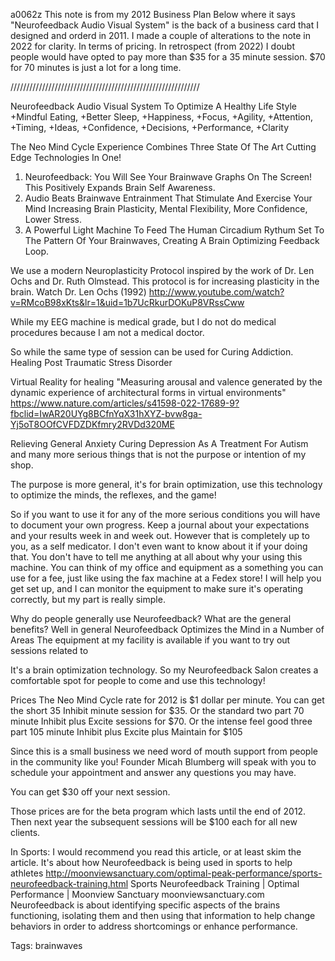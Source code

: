 a0062z 
This note is from my 2012 Business Plan
Below where it says "Neurofeedback Audio Visual System" is the back of a business card that I designed and orderd in 2011.
I made a couple of alterations to the note in 2022 for clarity. In terms of pricing.
In retrospect (from 2022) I doubt people would have opted to pay more than $35 for a 35 minute session.
$70 for 70 minutes is just a lot for a long time. 

////////////////////////////////////////////////////////////

Neurofeedback Audio Visual System
To Optimize A Healthy Life Style 
+Mindful Eating, +Better Sleep,
+Happiness, +Focus, +Agility,
+Attention, +Timing, +Ideas,
+Confidence, +Decisions,
+Performance, +Clarity

The Neo Mind Cycle Experience Combines Three State Of The Art Cutting Edge Technologies In One!

1. Neurofeedback: You Will See Your Brainwave Graphs On The Screen! This Positively Expands Brain Self Awareness.
2. Audio Beats Brainwave Entrainment That Stimulate And Exercise Your Mind Increasing Brain Plasticity, Mental Flexibility, More Confidence, Lower Stress.
3. A Powerful Light Machine To Feed The Human Circadium Rythum Set To The Pattern Of Your Brainwaves, Creating A Brain Optimizing Feedback Loop.

We use a modern Neuroplasticity Protocol inspired by the work of Dr. Len Ochs and Dr. Ruth Olmstead. This protocol is for increasing plasticity in the brain. Watch Dr. Len Ochs (1992) http://www.youtube.com/watch?v=RMcoB98xKts&lr=1&uid=1b7UcRkurDOKuP8VRssCww

While my EEG machine is medical grade, but I do not do medical procedures because I am not a medical doctor.

So while the same type of session can be used for
Curing Addiction.
Healing Post Traumatic Stress Disorder

Virtual Reality for healing
"Measuring arousal and valence generated by the dynamic experience of architectural forms in virtual environments"
https://www.nature.com/articles/s41598-022-17689-9?fbclid=IwAR20UYg8BCfnYqX31hXYZ-bvw8ga-Yj5oT8OOfCVFDZDKfmry2RVDd320ME

Relieving General Anxiety
Curing Depression
As A Treatment For Autism
and many more serious things that is not the purpose or intention of my shop.

The purpose is more general, it's for brain optimization, use this technology to optimize the minds, the reflexes, and the game!

So if you want to use it for any of the more serious conditions you will have to document your own progress. Keep a journal about your expectations and your results week in and week out. However that is completely up to you, as a self medicator. I don't even want to know about it if your doing that. You don't have to tell me anything at all about why your using this machine. You can think of my office and equipment as a something you can use for a fee, just like using the fax machine at a Fedex store! I will help you get set up, and I can monitor the equipment to make sure it's operating correctly, but my part is really simple.

Why do people generally use Neurofeedback? What are the general benefits?
Well in general Neurofeedback Optimizes the Mind in a Number of Areas
The equipment at my facility is available if you want to try out sessions related to 

It's a brain optimization technology.
So my Neurofeedback Salon creates a comfortable spot for people to come and use this technology!

Prices
The Neo Mind Cycle rate for 2012 is $1 dollar per minute.
You can get the short 35 Inhibit minute session for $35.
Or the standard two part 70 minute Inhibit plus Excite sessions for $70.
Or the intense feel good three part 105 minute Inhibit plus Excite plus Maintain for $105

Since this is a small business we need word of mouth support from people in the community like you!
Founder Micah Blumberg will speak with you to schedule your appointment and answer any questions you may have.

You can get $30 off your next session.

Those prices are for the beta program which lasts until the end of 2012.
Then next year the subsequent sessions will be $100 each for all new clients.

In Sports: I would recommend you read this article, or at least skim the article.
It's about how Neurofeedback is being used in sports to help athletes
http://moonviewsanctuary.com/optimal-peak-performance/sports-neurofeedback-training.html
Sports Neurofeedback Training | Optimal Performance | Moonview Sanctuary
moonviewsanctuary.com
Neurofeedback is about identifying specific aspects of the brains functioning, isolating them and then using that information to help change behaviors in order to address shortcomings or enhance performance.

Tags:
  brainwaves
